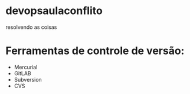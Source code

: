 # devopsaulaconflito
resolvendo as coisas

# Ferramentas de controle de versão:

* Mercurial
* GitLAB
* Subversion
* CVS
